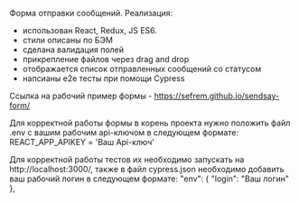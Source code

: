 Форма отправки сообщений.
Реализация:

- использован React, Redux, JS ES6.
- стили описаны по  БЭМ 
- сделана валидация полей
- прикрепление файлов через drag and drop
- отображается список отправленных сообщений со статусом
- напсианы e2e тесты при помощи Cypress

Ссылка на рабочий пример формы - https://sefrem.github.io/sendsay-form/

Для корректной работы формы в корень проекта нужно положить файл .env с вашим рабочим api-ключом в следующем формате:
REACT_APP_APIKEY = 'Ваш Api-ключ'

Для корректной работы тестов их необходимо запускать на http://localhost:3000/, также в файл cypress.json необходимо добавить ваш рабочий логин в следующем формате:
"env": {
    "login": "Ваш логин"
  },
